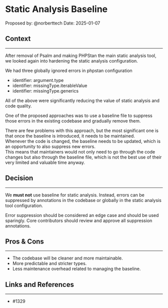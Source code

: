 # Static Analysis Baseline

Proposed by: @norberttech
Date: 2025-01-07

## Context
---

After removal of Psalm and making PHPStan the main static analysis tool, 
we looked again into hardening the static analysis configuration.

We had three globally ignored errors in phpstan configuration

- identifier: argument.type
- identifier: missingType.iterableValue
- identifier: missingType.generics

All of the above were significantly reducing the value of static analysis and 
code quality.

One of the proposed approaches was to use a baseline file to suppress those errors
in the existing codebase and gradually remove them.

There are few problems with this approach, but the most significant one is that once the baseline is introduced, 
it needs to be maintained.  
Whenever the code is changed, the baseline needs to be updated, which is an opportunity to also suppress new errors.  
This means that maintainers would not only need to go through the code changes
but also through the baseline file, which is not the best use of their very limited and valuable time anyway.

## Decision
---

We **must not** use baseline for static analysis. 
Instead, errors can be suppressed by annotations in the codebase or globally
in the static analysis tool configuration.

Error suppression should be considered an edge case and should be used sparingly.
Core contributors should review and approve all suppression annotations.

## Pros & Cons
---

- The codebase will be cleaner and more maintainable.
- More predictable and stricter types.
- Less maintenance overhead related to managing the baseline.

## Links and References
---

- #1329
